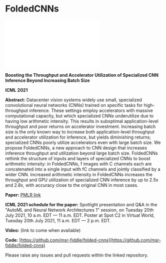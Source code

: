 # FoldedCNNs

![alt text](folding_example.pdf "Example of a FoldedCNN")

**Boosting the Throughput and Accelerator Utilization of Specialized CNN Inference Beyond Increasing Batch Size**

**ICML 2021**

**Abstract:**
Datacenter vision systems widely use small, specialized convolutional neural networks (CNNs) trained on specific tasks for high-throughput inference. These settings employ accelerators with massive computational capacity, but which specialized CNNs underutilize due to having low arithmetic intensity. This results in suboptimal application-level throughput and poor returns on accelerator investment. Increasing batch size is the only known way to increase both application-level throughput and accelerator utilization for inference, but yields diminishing returns; specialized CNNs poorly utilize accelerators even with large batch size. We propose FoldedCNNs, a new approach to CNN design that increases inference throughput and utilization beyond large batch size. FoldedCNNs rethink the structure of inputs and layers of specialized CNNs to boost arithmetic intensity: in FoldedCNNs, f images with C channels each are concatenated into a single input with fC channels and jointly classified by a wider CNN. Increased arithmetic intensity in FoldedCNNs increases the throughput and GPU utilization of specialized CNN inference by up to 2.5x and 2.8x, with accuracy close to the original CNN in most cases.

**Paper:** [PMLR link](http://proceedings.mlr.press/v139/kosaian21a.html)

**ICML 2021 schedule for the paper:** Spotlight presentation and Q&A in the "AutoML and Neural Network Architectures 1" session, on Tuesday 20th July 2021, 10 a.m. EDT — 11 a.m. EDT. Poster at Spot C2 in Virtual World, Tuesday 20th July 2021, 11 a.m. EDT — 2 p.m. EDT.

**Video:** (link to come when available)

**Code:** [https://github.com/msr-fiddle/folded-cnns](https://github.com/msr-fiddle/folded-cnns)

Please raise any issues and pull requests within the linked repository.
